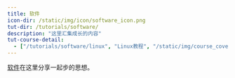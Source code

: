 ```yaml
---
title: 软件
icon-dir: /static/img/icon/software_icon.png
tut-dir: /tutorials/software/
description: "这里汇集成长的内容"
tut-course-detail:
  - ["/tutorials/software/linux", "Linux教程", "/static/img/course_cover-small/linux.gif"]
---
```



<a href="{{page.tut-dir}}">软件</a>在这里分享一起步的思想。 

